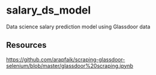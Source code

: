 # salary_ds_model
 Data science salary prediction model using Glassdoor data

## Resources
https://github.com/arapfaik/scraping-glassdoor-selenium/blob/master/glassdoor%20scraping.ipynb
